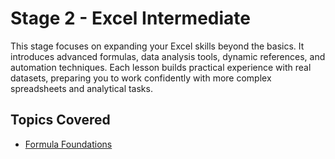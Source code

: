 # Stage 2 - Excel Intermediate  

This stage focuses on expanding your Excel skills beyond the basics. It introduces advanced formulas, data analysis tools, dynamic references, and automation techniques. Each lesson builds practical experience with real datasets, preparing you to work confidently with more complex spreadsheets and analytical tasks.  

## Topics Covered  
- [Formula Foundations](./Formula_Foundations/)  

